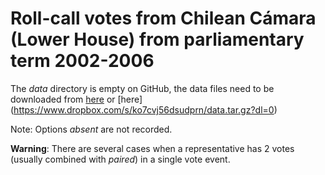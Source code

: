 # Roll-call votes from Chilean Cámara (Lower House) from parliamentary term 2002-2006

The *data* directory is empty on GitHub, the data files need to be downloaded from [here](http://www.mediafire.com/download/6cllbcy5vma50bf/data.tar.gz) or [here] (https://www.dropbox.com/s/ko7cvj56dsudprn/data.tar.gz?dl=0)

Note: Options *absent* are not recorded.

**Warning**: There are several cases when a representative has 2 votes (usually combined with *paired*) in a single vote event.
